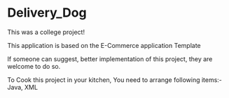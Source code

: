 # Delivery_Dog
This was a college project!

This application is based on the E-Commerce application Template

If someone can suggest, better implementation of this project, they are welcome to do so.

To Cook this project in your kitchen, You need to arrange following items:- Java, XML
